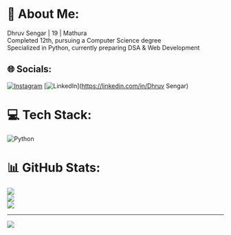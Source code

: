 # 💫 About Me:
 Dhruv Sengar | 19 | Mathura<br>Completed 12th, pursuing a Computer Science degree<br>Specialized in Python, currently preparing DSA & Web Development


## 🌐 Socials:
[![Instagram](https://img.shields.io/badge/Instagram-%23E4405F.svg?logo=Instagram&logoColor=white)](https://instagram.com/dhruvscreativeeye) [![LinkedIn](https://img.shields.io/badge/LinkedIn-%230077B5.svg?logo=linkedin&logoColor=white)](https://linkedin.com/in/Dhruv Sengar) 

# 💻 Tech Stack:
![Python](https://img.shields.io/badge/python-3670A0?style=for-the-badge&logo=python&logoColor=ffdd54)
# 📊 GitHub Stats:
![](https://github-readme-stats.vercel.app/api?username=Dhruv-sengar&theme=dark&hide_border=false&include_all_commits=false&count_private=false)<br/>
![](https://github-readme-streak-stats.herokuapp.com/?user=Dhruv-sengar&theme=dark&hide_border=false)<br/>
![](https://github-readme-stats.vercel.app/api/top-langs/?username=Dhruv-sengar&theme=dark&hide_border=false&include_all_commits=false&count_private=false&layout=compact)

---
[![](https://visitcount.itsvg.in/api?id=Dhruv-sengar&icon=0&color=0)](https://visitcount.itsvg.in)
